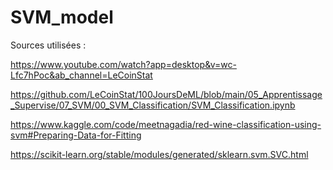 # SVM_model

Sources utilisées : 


https://www.youtube.com/watch?app=desktop&v=wc-Lfc7hPoc&ab_channel=LeCoinStat

https://github.com/LeCoinStat/100JoursDeML/blob/main/05_Apprentissage_Supervise/07_SVM/00_SVM_Classification/SVM_Classification.ipynb 

https://www.kaggle.com/code/meetnagadia/red-wine-classification-using-svm#Preparing-Data-for-Fitting 

https://scikit-learn.org/stable/modules/generated/sklearn.svm.SVC.html
